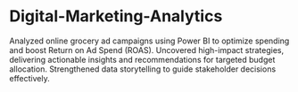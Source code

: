 # Digital-Marketing-Analytics
Analyzed online grocery ad campaigns using Power BI to optimize spending and boost Return on Ad Spend (ROAS). Uncovered high-impact strategies, delivering actionable insights and recommendations for targeted budget allocation. Strengthened data storytelling to guide stakeholder decisions effectively.
